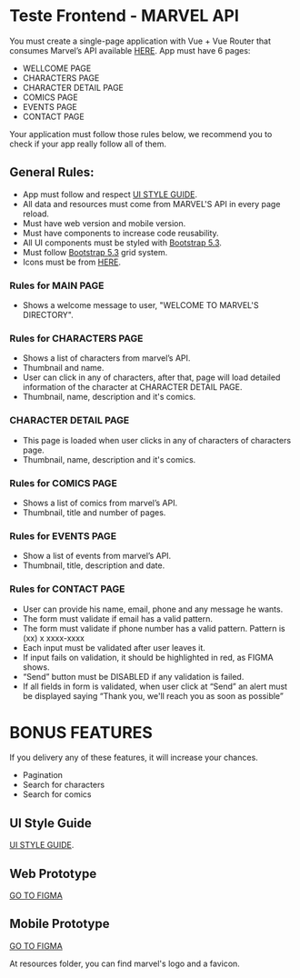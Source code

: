 # Teste Frontend - MARVEL API

You must create a single-page application with Vue + Vue Router that consumes Marvel’s API available [HERE](https://developer.marvel.com/docs).
App must have 6 pages:
- WELLCOME PAGE
- CHARACTERS PAGE
- CHARACTER DETAIL PAGE
- COMICS PAGE
- EVENTS PAGE
- CONTACT PAGE

Your application must follow those rules below, we recommend you to check if your app really follow all of them.

## General Rules:
- App must follow and respect [UI STYLE GUIDE](https://www.figma.com/file/b21cB6Ph702fL11DqwoyWP/Teste-Frontend---Bee-Delivery?type=design&node-id=2-2&mode=design&t=3U9mo2tpqc08ckd9-0).
- All data and resources must come from MARVEL'S API in every page reload.
- Must have web version and mobile version.
- Must have components to increase code reusability.
- All UI components must be styled with [Bootstrap 5.3](https://getbootstrap.com).
- Must follow [Bootstrap 5.3](https://getbootstrap.com) grid system.
- Icons must be from [HERE](https://ionic.io/ionicons).

### Rules for MAIN PAGE
- Shows a welcome message to user, "WELCOME TO MARVEL'S DIRECTORY".

### Rules for CHARACTERS PAGE
- Shows a list of characters from marvel’s API.
- Thumbnail and name.
- User can click in any of characters, after that, page will load detailed information of the character at CHARACTER DETAIL PAGE.
- Thumbnail, name, description and it's comics.

###  CHARACTER DETAIL PAGE
- This page is loaded when user clicks in any of characters of characters page.
- Thumbnail, name, description and it's comics.

### Rules for COMICS PAGE
- Shows a list of comics from marvel’s API.
- Thumbnail, title and number of pages.

### Rules for EVENTS PAGE
- Show a list of events from marvel’s API.
- Thumbnail, title, description and date.

### Rules for CONTACT PAGE
- User can provide his name, email, phone and any message he wants.
- The form must validate if email has a valid pattern.
- The form must validate if phone number has a valid pattern. Pattern is (xx) x xxxx-xxxx
- Each input must be validated after user leaves it.
- If input fails on validation, it should be highlighted in red, as FIGMA shows.
- “Send” button must be DISABLED if any validation is failed.
- If all fields in form is validated, when user click at “Send” an alert must be displayed saying “Thank you, we'll reach you as soon as possible”

# BONUS FEATURES
If you delivery any of these features, it will increase your chances.
- Pagination
- Search for characters
- Search for comics

## UI Style Guide
[UI STYLE GUIDE](https://www.figma.com/file/b21cB6Ph702fL11DqwoyWP/Teste-Frontend---Bee-Delivery?type=design&node-id=2-2&mode=design&t=3U9mo2tpqc08ckd9-0).

## Web Prototype
[GO TO FIGMA](https://www.figma.com/proto/IivV2Vq6MJ6a24usioCuUk/Teste-t%C3%A9cnico-Mobile-Bee-Delivery?type=design&node-id=203-2&viewport=1176%2C813%2C0.33&t=qEb3f4U1t5a4suOv-0&scaling=scale-down&starting-point-node-id=212%3A45)

## Mobile Prototype
[GO TO FIGMA](https://www.figma.com/proto/IivV2Vq6MJ6a24usioCuUk/Teste-técnico-Mobile---Bee-Delivery?type=design&node-id=212-45&viewport=1176%2C813%2C0.33&t=qEb3f4U1t5a4suOv-0&scaling=scale-down&starting-point-node-id=212%3A45)

At resources folder, you can find marvel's logo and a favicon.